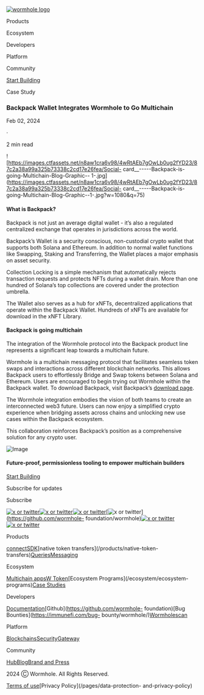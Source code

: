 [![wormhole
logo](https://images.ctfassets.net/n8aw1cra6v98/2057wAXk6apiGi4vfTeC2u/9e200f5dfebaf6bb113c879243cf4508/wormwhole.svg?w=384&q=100)](/)

Products

Ecosystem

Developers

Platform

Community

[Start Building](https://docs.wormhole.com/)

Case Study

### Backpack Wallet Integrates Wormhole to Go Multichain

Feb 02, 2024

·

2 min read

![https://images.ctfassets.net/n8aw1cra6v98/4wRtAEb7gOwLb0ug2fYD23/87c2a38a99a325b73338c2cd17e26fea/Social-
card__-----Backpack-is-going-Multichain-Blog-Graphic--
1-.jpg](https://images.ctfassets.net/n8aw1cra6v98/4wRtAEb7gOwLb0ug2fYD23/87c2a38a99a325b73338c2cd17e26fea/Social-
card__-----Backpack-is-going-Multichain-Blog-Graphic--1-.jpg?w=1080&q=75)

#### What is Backpack?

Backpack is not just an average digital wallet - it’s also a regulated
centralized exchange that operates in jurisdictions across the world.

Backpack’s Wallet is a security conscious, non-custodial crypto wallet that
supports both Solana and Ethereum. In addition to normal wallet functions like
Swapping, Staking and Transferring, the Wallet places a major emphasis on
asset security.

Collection Locking is a simple mechanism that automatically rejects
transaction requests and protects NFTs during a wallet drain. More than one
hundred of Solana’s top collections are covered under the protection umbrella.

The Wallet also serves as a hub for xNFTs, decentralized applications that
operate within the Backpack Wallet. Hundreds of xNFTs are available for
download in the xNFT Library.

#### Backpack is going multichain

The integration of the Wormhole protocol into the Backpack product line
represents a significant leap towards a multichain future.

Wormhole is a multichain messaging protocol that facilitates seamless token
swaps and interactions across different blockchain networks. This allows
Backpack users to effortlessly Bridge and Swap tokens between Solana and
Ethereum. Users are encouraged to begin trying out Wormhole within the
Backpack wallet. To download Backpack, visit Backpack’s [download
page](https://www.backpack.app/downloads?ref=wormhole.ghost.io).

The Wormhole integration embodies the vision of both teams to create an
interconnected web3 future. Users can now enjoy a simplified crypto experience
when bridging assets across chains and unlocking new use cases within the
Backpack ecosystem.

This collaboration reinforces Backpack’s position as a comprehensive solution
for any crypto user.

![Image](https://images.ctfassets.net/n8aw1cra6v98/2fP8M06oPDd6atrcKaUHOQ/0fcc04374046f970de7dfb7fe86574e5/worm.svg)

#### Future-proof, permissionless tooling to empower multichain builders

[Start Building](https://docs.wormhole.com/)

Subscribe for updates

Subscribe

[![x or twitter](/assets/x.svg)](https://twitter.com/wormhole)[![x or
twitter](/assets/discord.svg)](https://discord.gg/wormholecrypto)[![x or
twitter](/assets/telegram.svg)](https://t.me/wormholecrypto)[![x or
twitter](/assets/github.svg)](https://github.com/wormhole-
foundation/wormhole)[![x or
twitter](/assets/some.svg)](https://docs.wormhole.com/)[![x or
twitter](/assets/youtube.svg)](https://www.youtube.com/@wormholecrypto)

Products

[connect](/products/connect)[SDK](/products/sdk)[native token
transfers](/products/native-token-
transfers)[Queries](/products/queries)[Messaging](/products/messaging)

Ecosystem

[Multichain apps](/ecosystem/multichain-apps)[W
Token](/ecosystem/w-token)[Ecosystem Programs](/ecosystem/ecosystem-
programs)[Case Studies](/case-studies)

Developers

[Documentation](https://docs.wormhole.com/wormhole)[Github](https://github.com/wormhole-
foundation)[Bug Bounties](https://immunefi.com/bug-
bounty/wormhole/)[Wormholescan](https://wormholescan.io/)

Platform

[Blockchains](/platform/blockchains)[Security](/platform/security)[Gateway](/platform/gateway)

Community

[Hub](/community/hub)[Blog](/blog)[Brand and Press](/brand-and-press)

2024 Ⓒ Wormhole. All Rights Reserved.

[Terms of use](/pages/terms-of-use)[Privacy Policy](/pages/data-protection-
and-privacy-policy)

